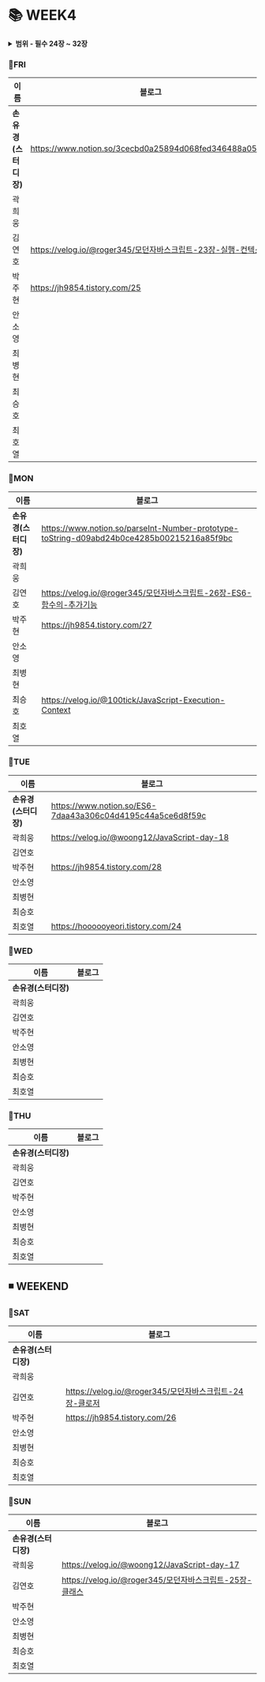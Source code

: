 #  :books: WEEK4
<details>
  <summary><b>범위 - 필수 24장 ~ 32장</b></summary>
  <div markdown="1">
    <ul>
      <li>24장: 클로저</li>
      <li>25장: 클래스</li>
      <li>26장: ES6 함수의 추가 기능</li>
      <li>27장: 배열</li>
      <li>28장: Number</li>
      <li>29장: Math</li>
      <li>30장: Date</li>
      <li>32장: String</li>
    </ul>
  </div>
</details>

### :pushpin:FRI
|**이름**|**블로그**|
|----------------|-----------------------|
|**손유경(스터디장)**| https://www.notion.so/3cecbd0a25894d068fed346488a05ac3|
|곽희웅| |
|김연호| https://velog.io/@roger345/모던자바스크립트-23장-실행-컨텍스트|
|박주현| https://jh9854.tistory.com/25
|안소영| |
|최병현| |
|최승호| |
|최호열| |


### :pushpin:MON
|**이름**|**블로그**|
|----------------|-----------------------|
|**손유경(스터디장)**| https://www.notion.so/parseInt-Number-prototype-toString-d09abd24b0ce4285b00215216a85f9bc|
|곽희웅| |
|김연호| https://velog.io/@roger345/모던자바스크립트-26장-ES6-함수의-추가기능|
|박주현| https://jh9854.tistory.com/27
|안소영||
|최병현| |
|최승호| https://velog.io/@100tick/JavaScript-Execution-Context|
|최호열||

### :pushpin:TUE
|**이름**|**블로그**|
|----------------|-----------------------|
|**손유경(스터디장)**|https://www.notion.so/ES6-7daa43a306c04d4195c44a5ce6d8f59c|
|곽희웅| https://velog.io/@woong12/JavaScript-day-18|
|김연호||
|박주현| https://jh9854.tistory.com/28
|안소영| |
|최병현| |
|최승호| |
|최호열| https://hoooooyeori.tistory.com/24|

### :pushpin:WED
|**이름**|**블로그**|
|----------------|-----------------------|
|**손유경(스터디장)**||
|곽희웅| |
|김연호||
|박주현| |
|안소영| |
|최병현| |
|최승호| |
|최호열||

### :pushpin:THU
|**이름**|**블로그**|
|----------------|-----------------------|
|**손유경(스터디장)**||
|곽희웅||
|김연호||
|박주현| |
|안소영| |
|최병현| |
|최승호| |
|최호열| |


## ◾ WEEKEND

### :pushpin:SAT
|**이름**|**블로그**|
|----------------|-----------------------|
|**손유경(스터디장)**| |
|곽희웅| |
|김연호| https://velog.io/@roger345/모던자바스크립트-24장-클로저|
|박주현| https://jh9854.tistory.com/26
|안소영| |
|최병현| |
|최승호| |
|최호열| |

### :pushpin:SUN
|**이름**|**블로그**|
|----------------|-----------------------|
|**손유경(스터디장)**| |
|곽희웅| https://velog.io/@woong12/JavaScript-day-17|
|김연호| https://velog.io/@roger345/모던자바스크립트-25장-클래스|
|박주현| |
|안소영| |
|최병현| |
|최승호| |
|최호열| |


